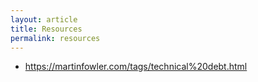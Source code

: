 ```yaml
---
layout: article
title: Resources
permalink: resources
---
```


- https://martinfowler.com/tags/technical%20debt.html